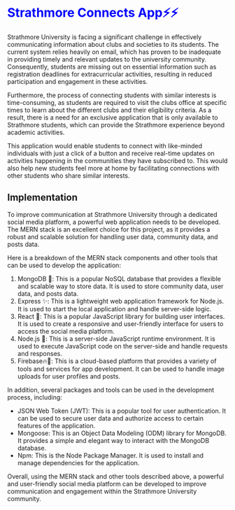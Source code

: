 <h1> <span style="color:blue">Strathmore Connects App⚡⚡ </span></h1>

Strathmore University is facing a significant challenge in effectively communicating information about clubs and societies to its students. The current system relies heavily on email, which has proven to be inadequate in providing timely and relevant updates to the university community. Consequently, students are missing out on essential information such as registration deadlines for extracurricular activities, resulting in reduced participation and engagement in these activities.

Furthermore, the process of connecting students with similar interests is time-consuming, as students are required to visit the clubs office at specific times to learn about the different clubs and their eligibility criteria. As a result, there is a need for an exclusive application that is only available to Strathmore students, which can provide the Strathmore experience beyond academic activities.

This application would enable students to connect with like-minded individuals with just a click of a button and receive real-time updates on activities happening in the communities they have subscribed to. This would also help new students feel more at home by facilitating connections with other students who share similar interests.


<h2 >Implementation</h2>

<p>
To improve communication at Strathmore University through a dedicated social media platform, a powerful web application needs to be developed. The MERN stack is an excellent choice for this project, as it provides a robust and scalable solution for handling user data, community data, and posts data.
</p>
<p>
Here is a breakdown of the MERN stack components and other tools that can be used to develop the application:
    <ol>
<li>MongoDB 🍃: This is a popular NoSQL database that provides a flexible and scalable way to store data. It is used to store community data, user data, and posts data.</li>
<li>Express ✨: This is a lightweight web application framework for Node.js. It is used to start the local application and handle server-side logic.</li>
<li>React 🔵: This is a popular JavaScript library for building user interfaces. It is used to create a responsive and user-friendly interface for users to access the social media platform.</li>
<li>Node.js 🌳: This is a server-side JavaScript runtime environment. It is used to execute JavaScript code on the server-side and handle requests and responses.</li>
<li>Firebase🔥🚒: This is a cloud-based platform that provides a variety of tools and services for app development. It can be used to handle image uploads for user profiles and posts.</li>
        </ol>
    </p>
<p>
In addition, several packages and tools can be used in the development process, including:
    <ul>
<li>JSON Web Token (JWT): This is a popular tool for user authentication. It can be used to secure user data and authorize access to certain features of the application.</li>
<li>
Mongoose: This is an Object Data Modeling (ODM) library for MongoDB. It provides a simple and elegant way to interact with the MongoDB database.</li>
<li>
Npm: This is the Node Package Manager. It is used to install and manage dependencies for the application.
    </li>
        </ul>
Overall, using the MERN stack and other tools described above, a powerful and user-friendly social media platform can be developed to improve communication and engagement within the Strathmore University community.
</p>

